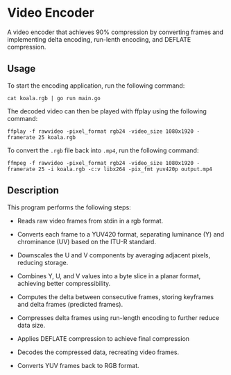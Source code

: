 # Video Encoder

A video encoder that achieves 90% compression by converting frames and implementing delta encoding, run-lenth encoding, and DEFLATE compression.

## Usage

To start the encoding application, run the following command:

`cat koala.rgb | go run main.go`

The decoded video can then be played with ffplay using the following command:

`ffplay -f rawvideo -pixel_format rgb24 -video_size 1080x1920 -framerate 25 koala.rgb`

To convert the `.rgb` file back into `.mp4`, run the following command:

`ffmpeg -f rawvideo -pixel_format rgb24 -video_size 1080x1920 -framerate 25 -i koala.rgb -c:v libx264 -pix_fmt yuv420p output.mp4`

## Description

This program performs the following steps:

- Reads raw video frames from stdin in a rgb format.

- Converts each frame to a YUV420 format, separating luminance (Y) and chrominance (UV) based on the ITU-R standard.

- Downscales the U and V components by averaging adjacent pixels, reducing storage.

- Combines Y, U, and V values into a byte slice in a planar format, achieving better compressibility.

- Computes the delta between consecutive frames, storing keyframes and delta frames (predicted frames).

- Compresses delta frames using run-length encoding to further reduce data size.

- Applies DEFLATE compression to achieve final compression

- Decodes the compressed data, recreating video frames.

- Converts YUV frames back to RGB format.

